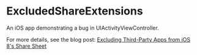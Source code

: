 # ExcludedShareExtensions
An iOS app demonstrating a bug in UIActivityViewController.

For more details, see the blog post: [Excluding Third-Party Apps from iOS 8's Share Sheet
](http://johnszumski.com/blog/excluding-third-party-apps-from-ios-8-share-sheet)